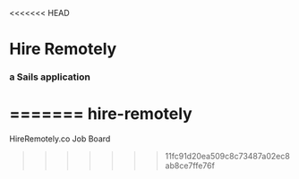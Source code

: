 <<<<<<< HEAD
# Hire Remotely
### a Sails application
=======
hire-remotely
=============

HireRemotely.co Job Board
>>>>>>> 11fc91d20ea509c8c73487a02ec8ab8ce7ffe76f
